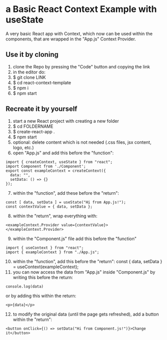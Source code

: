 # a Basic React Context Example with useState
A very basic React app with Context, which now can be used within the components, that are wrapped in the "App.js" Context Provider.

## Use it by cloning
1. clone the Repo by pressing the "Code" button and copying the link
2. in the editor do:
3. $ git clone LINK
4. $ cd react-context-template
5. $ npm i
6. $ npm start

## Recreate it by yourself
1. start a new React project with creating a new folder
2. $ cd FOLDERNAME
3. $ create-react-app .
4. $ npm start
5. optional: delete content which is not needed (.css files, jsx content, logo, etc.)
6. open "App.js" and add this before the "function":
```
import { createContext, useState } from "react";
import Component from './Component';
export const exampleContext = createContext({
  data: "",
  setData: () => {}
});
```
7. within the "function", add these before the "return":
```
const [ data, setData ] = useState("Hi from App.js!");
const contextValue = { data, setData };
```
8. within the "return", wrap everything with:
```
<exampleContext.Provider value={contextValue}>
</exampleContext.Provider>
```
9. within the "Component.js" file add this before the "function"
```
import { useContext } from "react";
import { exampleContext } from "./App.js";
```
10. within the "function", add this before the "return":
const { data, setData } = useContext(exampleContext);
11. you can now access the data from "App.js" inside "Component.js" by writing this before the return:
```
console.log(data)
```
or by adding this
within the return:
```
<p>{data}</p>
```
12. to modify the original data (until the page gets refreshed), add a button within the "return":
```
<button onClick={() => setData("Hi from Component.js!")}>Change it</button>
```